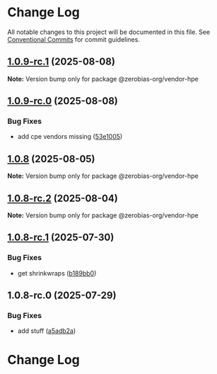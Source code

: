 # Change Log

All notable changes to this project will be documented in this file.
See [Conventional Commits](https://conventionalcommits.org) for commit guidelines.

## [1.0.9-rc.1](https://github.com/zerobias-org/vendor/compare/@zerobias-org/vendor-hpe@1.0.9-rc.0...@zerobias-org/vendor-hpe@1.0.9-rc.1) (2025-08-08)

**Note:** Version bump only for package @zerobias-org/vendor-hpe





## [1.0.9-rc.0](https://github.com/zerobias-org/vendor/compare/@zerobias-org/vendor-hpe@1.0.8...@zerobias-org/vendor-hpe@1.0.9-rc.0) (2025-08-08)


### Bug Fixes

* add cpe vendors missing ([53e1005](https://github.com/zerobias-org/vendor/commit/53e100520e848be73b2cba8a0ef4f184844b8abb))





## [1.0.8](https://github.com/zerobias-org/vendor/compare/@zerobias-org/vendor-hpe@1.0.8-rc.2...@zerobias-org/vendor-hpe@1.0.8) (2025-08-05)

**Note:** Version bump only for package @zerobias-org/vendor-hpe





## [1.0.8-rc.2](https://github.com/zerobias-org/vendor/compare/@zerobias-org/vendor-hpe@1.0.8-rc.1...@zerobias-org/vendor-hpe@1.0.8-rc.2) (2025-08-04)

**Note:** Version bump only for package @zerobias-org/vendor-hpe





## [1.0.8-rc.1](https://github.com/zerobias-org/vendor/compare/@zerobias-org/vendor-hpe@1.0.8-rc.0...@zerobias-org/vendor-hpe@1.0.8-rc.1) (2025-07-30)


### Bug Fixes

* get shrinkwraps ([b189bb0](https://github.com/zerobias-org/vendor/commit/b189bb0cf53ad66427530ccc0eab7824527942d3))





## 1.0.8-rc.0 (2025-07-29)


### Bug Fixes

* add stuff ([a5adb2a](https://github.com/zerobias-org/vendor/commit/a5adb2aecd0670c42e9077affecb6a047bf30fc6))





# Change Log
